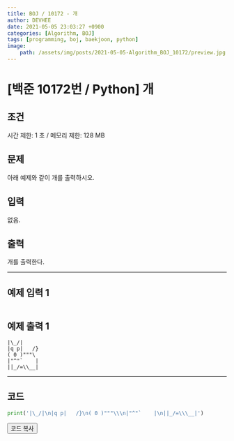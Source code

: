 ```yaml
---
title: BOJ / 10172 - 개
author: DEVHEE
date: 2021-05-05 23:03:27 +0900
categories: [Algorithm, BOJ]
tags: [programming, boj, baekjoon, python]
image:
    path: /assets/img/posts/2021-05-05-Algorithm_BOJ_10172/preview.jpg
---
```


# **[백준 10172번 / Python] 개**

## **조건**

시간 제한: 1 초 / 메모리 제한: 128 MB

## **문제**

아래 예제와 같이 개를 출력하시오.

## **입력**

없음.

## **출력**

개를 출력한다.

---

## **예제 입력 1**

```
```

## **예제 출력 1**

```
|\_/|
|q p|   /}
( 0 )"""\
|"^"`    |
||_/=\\__|
```

---

## **코드**

```python
print('|\_/|\n|q p|   /}\n( 0 )"""\\\n|"^"`    |\n||_/=\\\__|')
```

<div id="copycode" style="display: none;">
print('|\_/|\n|q p|   /}\n( 0 )"""\\\n|"^"`    |\n||_/=\\\__|')
</div>

<button onclick="copycode(this.id)">코드 복사</button>